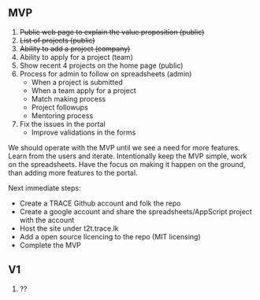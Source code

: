 ## MVP
1. ~~Public web page to explain the value proposition (public)~~
1. ~~List of projects (public)~~
1. ~~Ability to add a project (company)~~
1. Ability to apply for a project (team)
1. Show recent 4 projects on the home page (public)
1. Process for admin to follow on spreadsheets (admin)
   - When a project is submitted
   - When a team apply for a project 
   - Match making process
   - Project followups
   - Mentoring process
1. Fix the issues in the portal
   - Improve validations in the forms

We should operate with the MVP until we see a need for more features. Learn from the users and iterate. Intentionally keep the MVP simple, work on the spreadsheets. Have the focus on making it happen on the ground, than adding more features to the portal.

Next immediate steps:
 - Create a TRACE Github account and folk the repo
 - Create a google account and share the spreadsheets/AppScript project with the account
 - Host the site under t2t.trace.lk
 - Add a open source licencing to the repo (MIT licensing)
 - Complete the MVP

## V1
1. ??